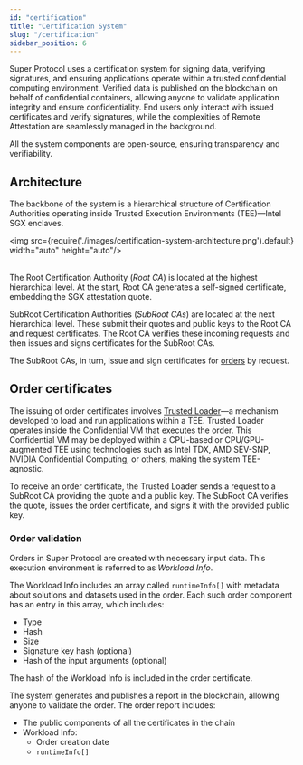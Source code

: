 ```yaml
---
id: "certification"
title: "Certification System"
slug: "/certification"
sidebar_position: 6
---
```


Super Protocol uses a certification system for signing data, verifying signatures, and ensuring applications operate within a trusted confidential computing environment. Verified data is published on the blockchain on behalf of confidential containers, allowing anyone to validate application integrity and ensure confidentiality. End users only interact with issued certificates and verify signatures, while the complexities of Remote Attestation are seamlessly managed in the background.

All the system components are open-source, ensuring transparency and verifiability.

## Architecture

The backbone of the system is a hierarchical structure of Certification Authorities operating inside Trusted Execution Environments (TEE)—Intel SGX enclaves.

<img src={require('./images/certification-system-architecture.png').default} width="auto" height="auto"/>
<br/>
<br/>

The Root Certification Authority (*Root CA*) is located at the highest hierarchical level. At the start, Root CA generates a self-signed certificate, embedding the SGX attestation quote.

SubRoot Certification Authorities (*SubRoot CAs*) are located at the next hierarchical level. These submit their quotes and public keys to the Root CA and request certificates. The Root CA verifies these incoming requests and then issues and signs certificates for the SubRoot CAs.

The SubRoot CAs, in turn, issue and sign certificates for [orders](/fundamentals/orders) by request.

## Order certificates

The issuing of order certificates involves [Trusted Loader](/whitepaper/tee-provider/#trusted-loader-mechanism)—a mechanism developed to load and run applications within a TEE. Trusted Loader operates inside the Confidential VM that executes the order. This Confidential VM may be deployed within a CPU-based or CPU/GPU-augmented TEE using technologies such as Intel TDX, AMD SEV-SNP, NVIDIA Confidential Computing, or others, making the system TEE-agnostic.

To receive an order certificate, the Trusted Loader sends a request to a SubRoot CA providing the quote and a public key. The SubRoot CA verifies the quote, issues the order certificate, and signs it with the provided public key.

### Order validation

Orders in Super Protocol are created with necessary input data. This execution environment is referred to as *Workload Info*.

The Workload Info includes an array called `runtimeInfo[]` with metadata about solutions and datasets used in the order. Each such order component has an entry in this array, which includes:

- Type
- Hash
- Size
- Signature key hash (optional)
- Hash of the input arguments (optional)

The hash of the Workload Info is included in the order certificate.

The system generates and publishes a report in the blockchain, allowing anyone to validate the order. The order report includes:

- The public components of all the certificates in the chain
- Workload Info:
    + Order creation date
    + `runtimeInfo[]`